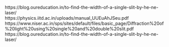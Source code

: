<p>
  https://blog.oureducation.in/to-find-the-width-of-a-single-slit-by-he-ne-laser/<br>
  https://physics.iitd.ac.in/uploads/manual_UUEuAhJSeu.pdf<br>
  https://www.niser.ac.in/sps/sites/default/files/basic_page/Diffraction%20of%20light%20using%20single%20and%20double%20slit.pdf<br>
  https://blog.oureducation.in/to-find-the-width-of-a-single-slit-by-he-ne-laser/<br>
  </p>